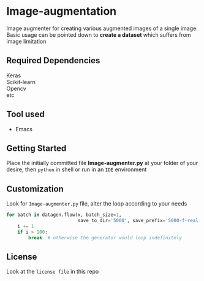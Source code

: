 # Image-augmentation
Image augmenter for creating various augmented images of a single image. Basic usage can be pointed down to **create a dataset** which suffers from image limitation
## Required Dependencies
Keras  
Scikit-learn  
Opencv  
etc
## Tool used
* Emacs
## Getting Started
Place the initially committed file **Image-augmenter.py** at your folder of your desire, then `python` in shell or run in an `IDE` environment
## Customization
Look for `Image-augmenter.py` file, alter the loop according to your needs
```python
for batch in datagen.flow(x, batch_size=1,
                          save_to_dir='5000', save_prefix='5000-f-real', save_format='jpeg'):
    i += 1
    if i > 100:
        break  # otherwise the generator would loop indefinitely
 ```
## License
Look at the `license file` in this repo
